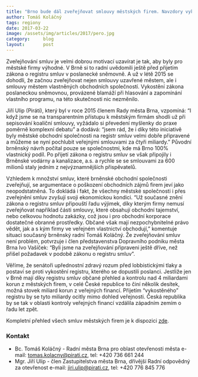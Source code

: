 ```yaml
---
title: "Brno bude dál zveřejňovat smlouvy městských firem. Navzdory vykostění zákona o registru smluv poslanci"
author: Tomáš Koláčný
tags: regiony
date: 2017-03-22
image: /assets/img/articles/2017/pero.jpg
category:     blog
layout:       post
---
```


Zveřejňování smluv je velmi dobrou motivací uzavírat je tak, aby byly pro městské firmy výhodné. V Brně si to radní uvědomili ještě před přijetím zákona o registru smluv v poslanecké sněmovně. A už v létě 2015 se dohodli, že začnou zveřejňovat nejen smlouvy uzavřené městem, ale i smlouvy městem vlastněných obchodních společností. Vykostění zákona poslaneckou sněmovnou, provázené blamáží při hlasování a zapomínání vlastního programu, na této skutečnosti nic nezměnilo.

Jiří Ulip (Piráti), který byl v roce 2015 členem Rady města Brna, vzpomíná: “I když jsme se na transparentním přístupu k městským firmám shodli už při sepisování koaliční smlouvy, vyžádalo si převedení myšlenky do praxe poměrně komplexní debatu” a dodává: “jsem rád, že i díky této iniciativě byly městské obchodní společnosti na registr smluv velmi dobře připravené a můžeme se nyní pochlubit veřejnými smlouvami za čtyři miliardy.” Původní brněnský návrh počítal pouze se společnostmi, kde má Brno 100% vlastnický podíl. Po přijetí zákona o registru smluv se však připojily i Brněnské vodárny a kanalizace, a.s. a rychle se se smlouvami za 600 milionů staly jedním z nejvýznamnějších přispěvatelů.

Vzhledem k množství smluv, které brněnské obchodní společnosti zveřejňují, se argumentace o poškození obchodních zájmů firem jeví jako neopodstatněná. To dokládá i fakt, že všechny městské společnosti i přes zveřejnění smluv zvyšují svoji ekonomickou kondici. “Už současné znění zákona o registru smluv připouští řadu výjimek, díky kterým firmy nemusí zveřejňovat například části smlouvy, které obsahují obchodní tajemství, nebo celkovou hodnotu zakázky, což jsou i pro obchodní korporace dostatečné obranné prostředky. Občané však mají nezpochybnitelné právo vědět, jak a s kým firmy ve veřejném vlastnictví obchodují,” komentuje situaci současný brněnský radní Tomáš Koláčný. Že zveřejňování smluv není problém, potvrzuje i člen představenstva Dopravního podniku města Brna Ivo Vašíček: “Byli jsme na zveřejňování připraveni ještě dříve, než přišel požadavek v podobě zákonu o registru smluv”.

Věříme, že senátoři upřednostní zdravý rozum před lobbistickými tlaky a postaví se proti vykostění registru, kterého se dopustili poslanci. Jestliže jen v Brně mají díky registru smluv občané přehled a kontrolu nad 4 miliardami korun z městských firem, v celé České republice to činí několik desítek, možná stovek miliard korun z veřejných financí. Přijetím “vykostěného” registru by se tyto miliardy ocitly mimo dohled veřejnosti. Česká republika by se tak v oblasti kontroly veřejných financí vzdálila západním zemím o řadu let zpět.

Kompletní přehled všech smluv městských firem je k dispozici [zde](https://www.hlidacsmluv.cz/Hledat?Q=dsPlatce%3Atk7c8xt%20OR%20dsPlatce%3Abj6cd4x%20OR%20dsPlatce%3A65hextg%20OR%20dsPlatce%3Amnprwvz%20OR%20dsPlatce%3Auzbgdsq%20OR%20dsPlatce%3Avgkgff6%20OR%20dsPlatce%3A55kgizb%20OR%20dsPlatce%3Ad7wgmq5%20OR%20dsPlatce%3A77ccidw%20OR%20dsPlatce%3Ac7rc8yf&order=4).

### Kontakt

* Bc. Tomáš Koláčný - Radní města Brna pro oblast otevřenosti města e-mail: tomas.kolacny@pirati.cz, tel: +420 736 661 244
* Mgr. Jiří Ulip - člen Zastupitelstva města Brna, dřívější Radní odpovědný za otevřenost e-mail: jiri.ulip@pirati.cz, tel: +420 776 845 776
